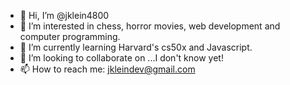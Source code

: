 - 👋 Hi, I’m @jklein4800
- 👀 I’m interested in chess, horror movies, web development and computer programming.
- 🌱 I’m currently learning Harvard's cs50x and Javascript.
- 💞️ I’m looking to collaborate on ...I don't know yet! 
- 📫 How to reach me: jkleindev@gmail.com

<!---
jklein4800/jklein4800 is a ✨ special ✨ repository because its `README.md` (this file) appears on your GitHub profile.
You can click the Preview link to take a look at your changes.
--->
